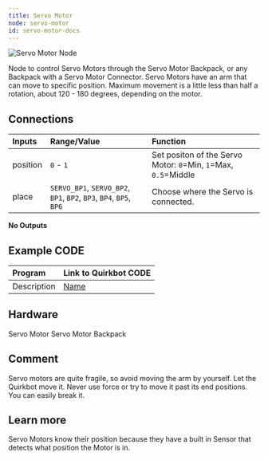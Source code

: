 ```yaml
---
title: Servo Motor
node: servo-motor
id: servo-motor-docs
---
```


![Servo Motor Node]

Node to control Servo Motors through the Servo Motor Backpack, or any Backpack with a Servo Motor Connector. Servo Motors have an arm that can move to specific position. Maximum movement is a little less than half a rotation, about 120 - 180 degrees, depending on the motor.


## Connections

Inputs     | Range/Value  | Function
:----------|:-------------|:--------
position   |  `0` - `1`   | Set positon of the Servo Motor: `0`=Min, `1`=Max, `0.5`=Middle 
place      | `SERVO_BP1`, `SERVO_BP2`, `BP1`, `BP2`, `BP3`, `BP4`, `BP5`, `BP6` | Choose where the Servo is connected.

**No Outputs**

## Example CODE

Program | Link to Quirkbot CODE
:-------|:---------------------
Description | [Name](http://code.quirkbot.com/program/5655f35bd66de10100d133a9 "Go to Quirkbot CODE")

## Hardware
Servo Motor
Servo Motor Backpack

## Comment
Servo motors are quite fragile, so avoid moving the arm by yourself. Let the Quirkbot move it. Never use force or try to move it past its end positions. You can easily break it.

## Learn more
Servo Motors know their position because they have a built in Sensor that detects what position the Motor is in.

[Servo Motor Node]: {{r_base_url}}/content-assets/documentation/nodes/ServoMotor.png
